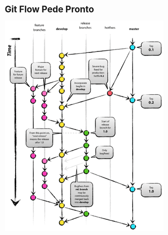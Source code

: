 # Git Flow Pede Pronto
![Image title](https://github.com/Onyo/git-flow-pedepronto/blob/main/static/img/git-flow.png)